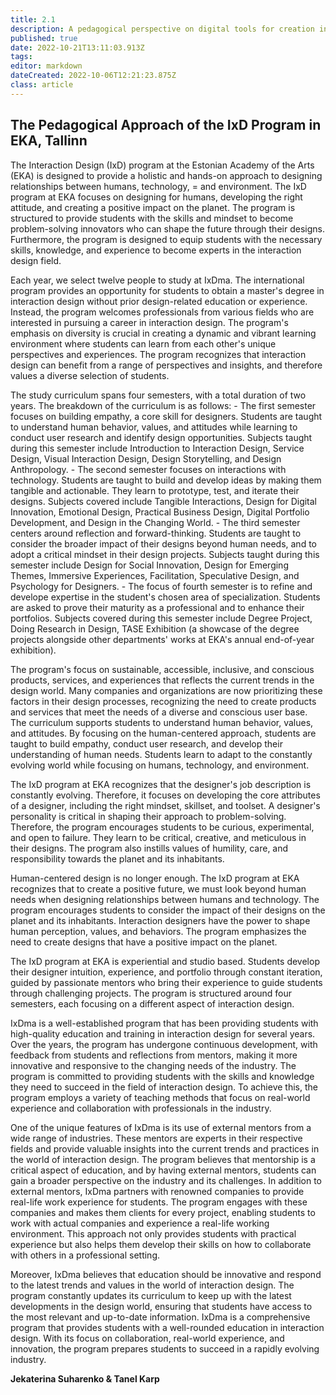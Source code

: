 ```yaml
---
title: 2.1
description: A pedagogical perspective on digital tools for creation in art and design schools
published: true
date: 2022-10-21T13:11:03.913Z
tags: 
editor: markdown
dateCreated: 2022-10-06T12:21:23.875Z
class: article
---
```


## The Pedagogical Approach of the IxD Program in EKA, Tallinn

The Interaction Design (IxD) program at the Estonian Academy of the Arts
(EKA) is designed to provide a holistic and hands-on approach to
designing relationships between humans, technology, = and environment.
The IxD program at EKA focuses on designing for humans, developing the
right attitude, and creating a positive impact on the planet. The
program is structured to provide students with the skills and mindset to
become problem-solving innovators who can shape the future through their
designs. Furthermore, the program is designed to equip students with the
necessary skills, knowledge, and experience to become experts in the
interaction design field.

Each year, we select twelve people to study at IxDma. The international
program provides an opportunity for students to obtain a master's degree
in interaction design without prior design-related education or
experience. Instead, the program welcomes professionals from various
fields who are interested in pursuing a career in interaction design.
The program\'s emphasis on diversity is crucial in creating a dynamic
and vibrant learning environment where students can learn from each
other\'s unique perspectives and experiences. The program recognizes
that interaction design can benefit from a range of perspectives and
insights, and therefore values a diverse selection of students.

The study curriculum spans four semesters, with a total duration of two
years. The breakdown of the curriculum is as follows: - The first
semester focuses on building empathy, a core skill for designers.
Students are taught to understand human behavior, values, and attitudes
while learning to conduct user research and identify design
opportunities. Subjects taught during this semester include Introduction
to Interaction Design, Service Design, Visual Interaction Design, Design
Storytelling, and Design Anthropology. - The second semester focuses on
interactions with technology. Students are taught to build and develop
ideas by making them tangible and actionable. They learn to prototype,
test, and iterate their designs. Subjects covered include Tangible
Interactions, Design for Digital Innovation, Emotional Design, Practical
Business Design, Digital Portfolio Development, and Design in the
Changing World. - The third semester centers around reflection and
forward-thinking. Students are taught to consider the broader impact of
their designs beyond human needs, and to adopt a critical mindset in
their design projects. Subjects taught during this semester include
Design for Social Innovation, Design for Emerging Themes, Immersive
Experiences, Facilitation, Speculative Design, and Psychology for
Designers. - The focus of fourth semester is to refine and develope
expertise in the student\'s chosen area of specialization. Students are
asked to prove their maturity as a professional and to enhance their
portfolios. Subjects covered during this semester include Degree
Project, Doing Research in Design, TASE Exhibition (a showcase of the
degree projects alongside other departments' works at EKA's annual
end-of-year exhibition).

The program\'s focus on sustainable, accessible, inclusive, and
conscious products, services, and experiences that reflects the current
trends in the design world. Many companies and organizations are now
prioritizing these factors in their design processes, recognizing the
need to create products and services that meet the needs of a diverse
and conscious user base. The curriculum supports students to understand
human behavior, values, and attitudes. By focusing on the human-centered
approach, students are taught to build empathy, conduct user research,
and develop their understanding of human needs. Students learn to adapt
to the constantly evolving world while focusing on humans, technology,
and environment.

The IxD program at EKA recognizes that the designer\'s job description
is constantly evolving. Therefore, it focuses on developing the core
attributes of a designer, including the right mindset, skillset, and
toolset. A designer\'s personality is critical in shaping their approach
to problem-solving. Therefore, the program encourages students to be
curious, experimental, and open to failure. They learn to be critical,
creative, and meticulous in their designs. The program also instills
values of humility, care, and responsibility towards the planet and its
inhabitants.

Human-centered design is no longer enough. The IxD program at EKA
recognizes that to create a positive future, we must look beyond human
needs when designing relationships between humans and technology. The
program encourages students to consider the impact of their designs on
the planet and its inhabitants. Interaction designers have the power to
shape human perception, values, and behaviors. The program emphasizes
the need to create designs that have a positive impact on the planet.

The IxD program at EKA is experiential and studio based. Students
develop their designer intuition, experience, and portfolio through
constant iteration, guided by passionate mentors who bring their
experience to guide students through challenging projects. The program
is structured around four semesters, each focusing on a different aspect
of interaction design.

IxDma is a well-established program that has been providing students
with high-quality education and training in interaction design for
several years. Over the years, the program has undergone continuous
development, with feedback from students and reflections from mentors,
making it more innovative and responsive to the changing needs of the
industry. The program is committed to providing students with the skills
and knowledge they need to succeed in the field of interaction design.
To achieve this, the program employs a variety of teaching methods that
focus on real-world experience and collaboration with professionals in
the industry.

One of the unique features of IxDma is its use of external mentors from
a wide range of industries. These mentors are experts in their
respective fields and provide valuable insights into the current trends
and practices in the world of interaction design. The program believes
that mentorship is a critical aspect of education, and by having
external mentors, students can gain a broader perspective on the
industry and its challenges. In addition to external mentors, IxDma
partners with renowned companies to provide real-life work experience
for students. The program engages with these companies and makes them
clients for every project, enabling students to work with actual
companies and experience a real-life working environment. This approach
not only provides students with practical experience but also helps them
develop their skills on how to collaborate with others in a professional
setting.

Moreover, IxDma believes that education should be innovative and respond
to the latest trends and values in the world of interaction design. The
program constantly updates its curriculum to keep up with the latest
developments in the design world, ensuring that students have access to
the most relevant and up-to-date information. IxDma is a comprehensive
program that provides students with a well-rounded education in
interaction design. With its focus on collaboration, real-world
experience, and innovation, the program prepares students to succeed in
a rapidly evolving industry.

**Jekaterina Suharenko & Tanel Karp**
